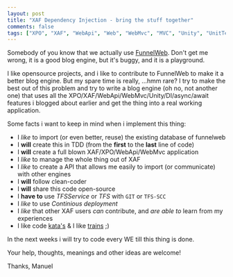 ```yaml
--- 
layout: post
title: "XAF Dependency Injection - bring the stuff together"
comments: false
tags: ["XPO", "XAF", "WebApi", "Web", "WebMvc", "MVC", "Unity", "UnitTesting", "DI", "async", "await"]
---
```


Somebody of you know that we actually use [FunnelWeb](https://www.funnelweblog.com/). Don't get me wrong, it is a good blog engine, but it's buggy, and it is a playground.

I like opensource projects, and i like to contribute to FunnelWeb to make it a better blog engine. But my spare time is really, ...hmm rare? I try to make the best out of this problem and try to write a blog engine (oh no, not another one) that uses all the XPO/XAF/WebApi/WebMvc/Unity/DI/async/await features i blogged about earlier and get the thing into a real working application.

Some facts i want to keep in mind when i implement this thing:

* I *like* to import (or even better, reuse) the existing database of funnelweb
* I **will** create this in TDD (from the **first** to the **last** line of code)
* I **will** create a full blown XAF/XPO/WebApi/WebMvc application
* I *like* to manage the whole thing out of XAF
* I *like* to create a API that allows me easily to import (or communicate) with other engines
* I **will** follow clean-coder
* I **will** share this code open-source
* I **have to** use *TFSService* or *TFS* with `GIT` or `TFS-SCC`
* I *like* to use *Continious deployment*
* I *like* that other XAF users *can* contribute, and *are able to* learn from my experiences
* I like code [kata's](https://osherove.com/tdd-kata-1/) & I like [trains](https://www.youtube.com/watch?v=hHkKJfcBXcw) ;)

In the next weeks i will try to code every WE till this thing is done.

Your help, thoughts, meanings and other ideas are welcome!

Thanks, Manuel
